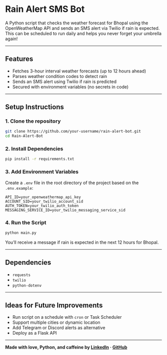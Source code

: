 # Rain Alert SMS Bot

A Python script that checks the weather forecast for Bhopal using the OpenWeatherMap API and sends an SMS alert via Twilio if rain is expected. This can be scheduled to run daily and helps you never forget your umbrella again! 

---

## Features

* Fetches 3-hour interval weather forecasts (up to 12 hours ahead)
* Parses weather condition codes to detect rain
* Sends an SMS alert using Twilio if rain is predicted
* Secured with environment variables (no secrets in code)

---

## Setup Instructions

### 1. Clone the repository

```bash
git clone https://github.com/your-username/rain-alert-bot.git
cd Rain-Alert-Bot
```

### 2. Install Dependencies

```bash
pip install -r requirements.txt
```

### 3. Add Environment Variables

Create a `.env` file in the root directory of the project based on the `.env.example`:

```env
API_ID=your_openweathermap_api_key
ACCOUNT_SID=your_twilio_account_sid
AUTH_TOKEN=your_twilio_auth_token
MESSAGING_SERVICE_ID=your_twilio_messaging_service_sid
```

### 4. Run the Script

```bash
python main.py
```

You’ll receive a message if rain is expected in the next 12 hours for Bhopal.

---

## Dependencies

* `requests`
* `twilio`
* `python-dotenv`


---

## Ideas for Future Improvements

* Run script on a schedule with `cron` or Task Scheduler
* Support multiple cities or dynamic location
* Add Telegram or Discord alerts as alternative
* Deploy as a Flask API

---

**Made with love, Python, and caffeine by [LinkedIn](https://www.linkedin.com/in/nomadbeetle) · [GitHub](https://github.com/nomadbeetle)**

